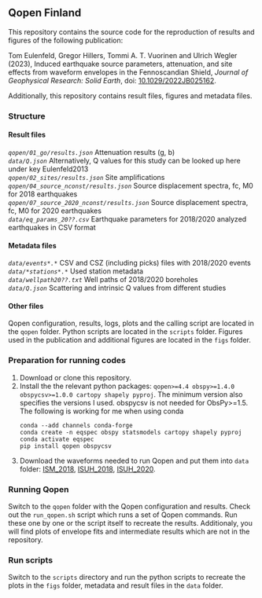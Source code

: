 ## Qopen Finland

This repository contains the source code for the reproduction of results and figures of the following publication:

Tom Eulenfeld, Gregor Hillers, Tommi A. T. Vuorinen and Ulrich Wegler (2023),
Induced earthquake source parameters, attenuation, and site effects from waveform envelopes in the Fennoscandian Shield,
*Journal of Geophysical Research: Solid Earth*,
doi: [10.1029/2022JB025162](https://doi.org/10.1029/2022JB025162).

Additionally, this repository contains result files, figures and metadata files.

### Structure

#### Result files

*`qopen/01_go/results.json`* Attenuation results (g, b)\
*`data/Q.json`* Alternatively, Q values for this study can be looked up here under key Eulenfeld2013\
*`qopen/02_sites/results.json`* Site amplifications\
*`qopen/04_source_nconst/results.json`* Source displacement spectra, fc, M0 for 2018 earthquakes\
*`qopen/07_source_2020_nconst/results.json`* Source displacement spectra, fc, M0 for 2020 earthquakes\
*`data/eq_params_20??.csv`* Earthquake parameters for 2018/2020 analyzed earthquakes in CSV format

#### Metadata files

*`data/events*.*`* CSV and CSZ (including picks) files with 2018/2020 events\
*`data/*stations*.*`* Used station metadata\
*`data/wellpath20??.txt`* Well paths of 2018/2020 boreholes\
*`data/Q.json`* Scattering and intrinsic Q values from different studies


#### Other files

Qopen configuration, results, logs, plots and the calling script are located in the `qopen` folder.
Python scripts are located in the `scripts` folder.
Figures used in the publication and additional figures are located in the `figs` folder.


### Preparation for running codes

1. Download or clone this repository.
2. Install the the relevant python packages: `qopen>=4.4 obspy>=1.4.0 obspycsv>=1.0.0 cartopy shapely pyproj`. The minimum version also specifies the versions I used.
   obspycsv is not needed for ObsPy>=1.5.
   The following is working for me when using conda
   ```
   conda --add channels conda-forge
   conda create -n eqspec obspy statsmodels cartopy shapely pyproj
   conda activate eqspec
   pip install qopen obspycsv
   ```
3. Download the waveforms needed to run Qopen and put them into `data` folder:
   [ISM_2018](https://doi.org/10.23729/6d15a5ea-7671-4bab-88a1-71f4ed962276),
   [ISUH_2018](https://doi.org/10.23729/39cfac4f-4d0d-4fb4-83dc-6f67e8ba8dce),
   [ISUH_2020](https://doi.org/10.23729/cdfd937c-37d5-46b0-9c16-f6e0c10bc81f).


### Running Qopen

Switch to the `qopen` folder with the Qopen configuration and results. Check out the `run_qopen.sh` script which runs a set of Qopen commands.
Run these one by one or the script itself to recreate the results. Additionaly, you will find plots of envelope fits and intermediate results which are not in the repository.


### Run scripts

Switch to the `scripts` directory and run the python scripts to recreate the plots in the `figs` folder, metadata and result files in the `data` folder.
